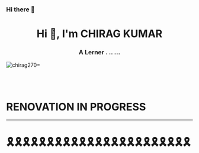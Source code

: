 
### Hi there 👋

<h1 align="center">Hi 👋, I'm CHIRAG KUMAR</h1>
<h3 align="center">A Lerner . .. ...</h3>

<p align="left"> <img src="https://komarev.com/ghpvc/?username=ichiragkumar&label=Profile%20views&color=0e75b6&style=flat" alt="chirag270=" /> </p>
<br><br>
<h1>RENOVATION IN PROGRESS</h1>
</center>



<hr/>

<h1>🎗️🎗️🎗️🎗️🎗️🎗️🎗️🎗️🎗️🎗️🎗️🎗️🎗️🎗️🎗️🎗️🎗️🎗️🎗️🎗️🎗️🎗️🎗️</h1>

